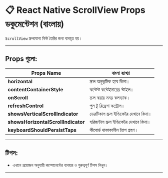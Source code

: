 # 📋 React Native ScrollView Props ডকুমেন্টেশন (বাংলায়)

`ScrollView` স্ক্রলযোগ্য ভিউ তৈরির জন্য ব্যবহৃত হয়।

---

## Props গুলো:

| Props Name | বাংলা ব্যাখ্যা |
|------------|----------------|
| **horizontal** | স্ক্রল অনুভূমিক হবে কিনা। |
| **contentContainerStyle** | কন্টেন্ট কন্টেইনারের স্টাইল। |
| **onScroll** | স্ক্রল করার সময় কলব্যাক। |
| **refreshControl** | পুল টু রিফ্রেশ কন্ট্রোল। |
| **showsVerticalScrollIndicator** | ভেরটিকাল স্ক্রল ইন্ডিকেটর দেখাবে কিনা। |
| **showsHorizontalScrollIndicator** | হরিজন্টাল স্ক্রল ইন্ডিকেটর দেখাবে কিনা। |
| **keyboardShouldPersistTaps** | কীবোর্ড থাকাকালীন ট্যাপ গ্রহণ। |

---

## টিপস:

- এখানে প্রয়োজন অনুযায়ী কম্পোনেন্টের ব্যবহার ও গুরুত্বপূর্ণ টিপস লিখুন।

---
